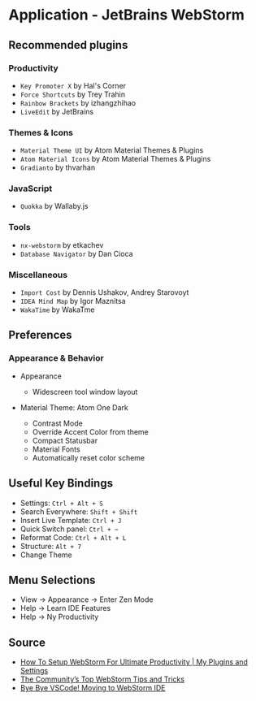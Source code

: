 # Application - JetBrains WebStorm

## Recommended plugins

### Productivity

- `Key Promoter X` by Hal's Corner
- `Force Shortcuts` by Trey Trahin
- `Rainbow Brackets` by izhangzhihao
- `LiveEdit` by JetBrains

### Themes & Icons

- `Material Theme UI` by Atom Material Themes & Plugins
- `Atom Material Icons` by Atom Material Themes & Plugins
- `Gradianto` by thvarhan

### JavaScript

- `Quokka` by Wallaby.js

### Tools

- `nx-webstorm` by etkachev
- `Database Navigator` by Dan Cioca

### Miscellaneous

- `Import Cost` by Dennis Ushakov, Andrey Starovoyt
- `IDEA Mind Map` by Igor Maznitsa
- `WakaTime` by WakaTme

## Preferences

### Appearance & Behavior

- Appearance
  - Widescreen tool window layout

- Material Theme: Atom One Dark
  - Contrast Mode
  - Override Accent Color from theme
  - Compact Statusbar
  - Material Fonts
  - Automatically reset color scheme

## Useful Key Bindings

- Settings: `Ctrl + Alt + S`
- Search Everywhere: `Shift + Shift`
- Insert Live Template: `Ctrl + J`
- Quick Switch panel: `Ctrl + ~`
- Reformat Code: `Ctrl + Alt + L`
- Structure: `Alt + 7`
- Change Theme

## Menu Selections

- View -> Appearance -> Enter Zen Mode
- Help -> Learn IDE Features
- Help -> Ny Productivity

## Source

- [How To Setup WebStorm For Ultimate Productivity | My Plugins and Settings](https://www.youtube.com/watch?v=doOhC_MCu_U)
- [The Community’s Top WebStorm Tips and Tricks](https://www.youtube.com/watch?v=sDx83Uqaurw)
- [Bye Bye VSCode! Moving to WebStorm IDE](https://www.youtube.com/watch?v=idv3VBcbnJk)
